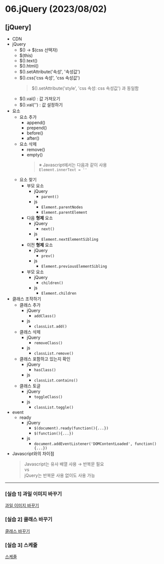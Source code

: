 # 06.jQuery (2023/08/02)

## [jQuery]

- CDN
- jQuery
  - \$() → $(css 선택자)
  - $(this)
  - $().text()
  - $().html()
  - $().setAttribute('속성', '속성값')
  - $().css('css 속성', 'css 속성값') <br>
    > $().setAttribute('style', 'css 속성: css 속성값') 과 동일함
  - $().val() : 값 가져오기
  - $().val('') : 값 설정하기
- 요소
  - 요소 추가
    - append()
    - prepend()
    - before()
    - after()
  - 요소 삭제
    - remove()
    - empty() <br>
      > ※ Javascript에서는 다음과 같이 사용 <br>
      ```Element.innerText = ''```
  - 요소 찾기
    - 부모 요소
      - jQuery
        - ```parent()```
      - js 
        - ```Element.parentNodes``` <br>
        - ```Element.parentElement```
    - 다음 **형제** 요소
      - jQuery
        - ```next()```
      - js
        - ```Element.nextElementSibling```
    - 이전 **형제** 요소
      - jQuery
        - ```prev()```
      - js
        - ```Element.previousElementSibling```
    - 부모 요소
      - jQuery
        - ```children()```
      - js 
        - ```Element.children```
- 클래스 조작하기
  - 클래스 추가
    - jQuery
      - ```addClass()```
    - js
      - ```classList.add()```
  - 클래스 삭제
    - jQuery
      - ```removeClass()```
    - js
      - ```classList.remove()```
  - 클래스 포함하고 있는지 확인
    - jQuery
      - ```hasClass()```
    - js
      - ```classList.contains()```
  - 클래스 토글
    - jQuery
      - ```toggleClass()```
    - js
      - ```classList.toggle()```
- event
  - ready
    - jQuery
      - ```$(document).ready(function(){...})```
      - ```$(function(){...})```
    - js
      - ```document.addEventListener('DOMContentLoaded', function(){...})```
- Javascript와의 차이점
  > Javascript는 유사 배열 사용 → 반복문 필요 <br>
  vs <br>
  jQuery는 반복문 사용 없이도 사용 가능
---

  ### \[실습 1] 과일 이미지 바꾸기

[과일 이미지 바꾸기](./videos/change-fruit.mp4)

  ### \[실습 2] 클래스 바꾸기

[클래스 바꾸기](./videos/change-class.mp4)

  ### \[실습 3] 스케줄

[스케줄](./videos/schedule.mp4)